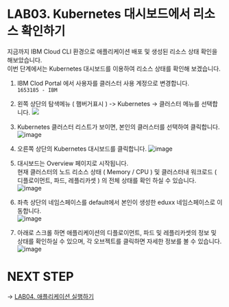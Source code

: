 # LAB03. Kubernetes 대시보드에서 리소스 확인하기
지금까지 IBM Cloud CLI 환경으로 애플리케이션 배포 및 생성된 리소스 상태 확인을 해보았습니다.   
이번 단계에서는 Kubernetes 대시보드를 이용하여 리소스 상태를 확인해 보겠습니다. 

1. IBM Clod Portal 에서 사용자를 클러스터 사용 계정으로 변경합니다.   
`1653185 - IBM`  

2. 왼쪽 상단의 탐색메뉴 ( 햄버거표시 )  -> Kubernetes -> 클러스터 메뉴를 선택합니다. 
![](https://gblobscdn.gitbook.com/assets%2F-MDXHogCOGHdFvq3uZkw%2F-ME6vn9xoFvVyF8Zrt6d%2F-MEA_AnKesgGrLWmlFnt%2Fimage.png?alt=media&token=3b0c03d2-0934-43cb-bbba-05a4b0c17053)  

3. Kubernetes 클러스터 리스트가 보이면, 본인의 클러스터를 선택하여 클릭합니다. 
![image](https://user-images.githubusercontent.com/15958325/94113755-57c5b600-fe82-11ea-8ffd-6347407cf3af.png)  

4.  오른쪽 상단의 Kubernetes 대시보드를 클릭합니다. 
![image](https://user-images.githubusercontent.com/15958325/94113952-a07d6f00-fe82-11ea-8a7f-1578fd939d7a.png)    


5. 대시보드는 Overview 페이지로 시작됩니다.      
현재 클러스터의 노드 리소스 상태 ( Memory / CPU ) 및 클러스터내 워크로드 ( 디플로이먼트, 파드, 레플리카셋 ) 의 전체 상태를 확인 하실 수 있습니다.  
![image](https://user-images.githubusercontent.com/15958325/94130469-aa5d9d00-fe97-11ea-9ab3-6857f2e9dce5.png)  

6. 좌측 상단의 네임스페이스를 default에서 본인이 생성한 eduxx 네임스페이스로 이동합니다.  
![image](https://user-images.githubusercontent.com/15958325/94143875-62e10c00-feab-11ea-8865-a55fceb4e184.png)

7. 아래로 스크롤 하면 애플리케이션의 디플로이먼트, 파드 및  레플리카셋의 정보 및 상태를 확인하실 수 있으며, 각 오브젝트를 클릭하면 자세한 정보를 볼 수 있습니다.  
![image](https://user-images.githubusercontent.com/15958325/94143975-873ce880-feab-11ea-8a7a-10e9f0b0758a.png)  



# NEXT STEP
-> [LAB04. 애플리케이션 실행하기](https://github.com/GRuuuuu/Container-Platform-Hands-on-Lab/blob/master/LAB04-application.md)  
